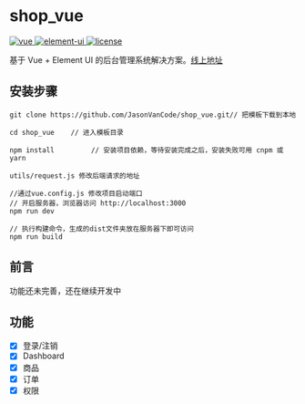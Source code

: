 # shop_vue

<a href="https://github.com/vuejs/vue">
    <img src="https://img.shields.io/badge/vue-2.6.10-brightgreen.svg" alt="vue">
  </a>
  <a href="https://github.com/ElemeFE/element">
    <img src="https://img.shields.io/badge/element--ui-2.8.2-brightgreen.svg" alt="element-ui">
  </a>
  <a href="https://github.com/lin-xin/vue-manage-system/blob/master/LICENSE">
    <img src="https://img.shields.io/github/license/mashape/apistatus.svg" alt="license">
  </a>

基于 Vue + Element UI 的后台管理系统解决方案。[线上地址](http://43.142.157.162:81/#/login)


## 安装步骤

```
git clone https://github.com/JasonVanCode/shop_vue.git// 把模板下载到本地

cd shop_vue    // 进入模板目录

npm install         // 安装项目依赖，等待安装完成之后，安装失败可用 cnpm 或 yarn

utils/request.js 修改后端请求的地址

//通过vue.config.js 修改项目启动端口
// 开启服务器，浏览器访问 http://localhost:3000
npm run dev

// 执行构建命令，生成的dist文件夹放在服务器下即可访问
npm run build

```
## 前言

功能还未完善，还在继续开发中

## 功能

-   [x] 登录/注销
-   [x] Dashboard
-   [x] 商品
-   [x] 订单
-   [x] 权限
